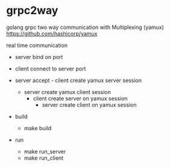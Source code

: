 # grpc2way
golang grpc two way communication with Multiplexing (yamux)
https://github.com/hashicorp/yamux

real time communication

-  server bind on port
  - client connect to server port
   - server accept
    - client create yamux server session
      - server create yamux client session
        - client create server on yamux session
          - server create client on yamux session
          
          
- build
  - make build
- run
  - make run_server
   - make run_client 
  
          
    
